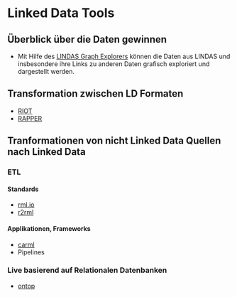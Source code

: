 # Linked Data Tools

## Überblick über die Daten gewinnen
* Mit Hilfe des [LINDAS Graph Explorers](https://ld.admin.ch/graph-explorer/) können die Daten aus LINDAS und insbesondere ihre Links zu anderen Daten grafisch exploriert und dargestellt werden.

## Transformation zwischen LD Formaten
* [RIOT](https://jena.apache.org/documentation/io/) 
* [RAPPER](https://librdf.org/raptor/rapper.html)

## Tranformationen von nicht Linked Data Quellen nach Linked Data
### ETL
#### Standards
* [rml.io](https://rml.io/)
* [r2rml](https://www.w3.org/TR/r2rml)

#### Applikationen, Frameworks
* [carml](https://github.com/carml/carml)
* Pipelines

### Live basierend auf Relationalen Datenbanken
* [ontop](https://ontop-vkg.org/)
